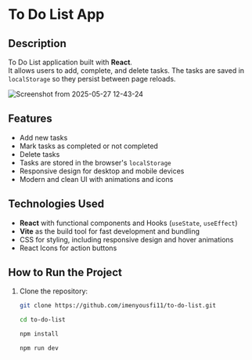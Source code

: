# To Do List App

## Description

To Do List application built with **React**.  
It allows users to add, complete, and delete tasks. The tasks are saved in `localStorage` so they persist between page reloads.

![Screenshot from 2025-05-27 12-43-24](https://github.com/user-attachments/assets/b110a885-52ab-4642-9d66-78bab05d4e9b)


## Features

- Add new tasks
- Mark tasks as completed or not completed
- Delete tasks
- Tasks are stored in the browser's `localStorage`
- Responsive design for desktop and mobile devices
- Modern and clean UI with animations and icons
  
## Technologies Used

- **React** with functional components and Hooks (`useState`, `useEffect`)
- **Vite** as the build tool for fast development and bundling
- CSS for styling, including responsive design and hover animations
- React Icons for action buttons 

## How to Run the Project

1. Clone the repository:
   ```bash
   git clone https://github.com/imenyousfi11/to-do-list.git
   
   cd to-do-list

   npm install
   
   npm run dev
